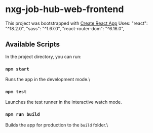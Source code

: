 # nxg-job-hub-web-frontend

<!-- Adele Wisdom working on The Create account as Employer feature -->

This project was bootstrapped with [Create React App](https://github.com/facebook/create-react-app)
Uses:
"react": "^18.2.0",
"sass": "^1.67.0",
"react-router-dom": "^6.16.0",

## Available Scripts

In the project directory, you can run:

### `npm start`

Runs the app in the development mode.\

### `npm test`

Launches the test runner in the interactive watch mode.

### `npm run build`

Builds the app for production to the `build` folder.\
